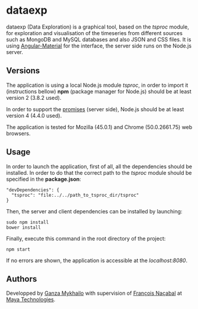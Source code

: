 # dataexp

dataexp (Data Exploration) is a graphical tool, based on the _tsproc_ module, for exploration and visualisation of the timeseries from different sources such as MongoDB and MySQL databases and also JSON and CSS files. It is using [Angular-Material](https://material.angularjs.org/latest/) for the interface, the server side runs on the Node.js server.

## Versions
The application is using a local Node.js module _tsproc_, in order to import it (instructions bellow) __npm__ (package manager for Node.js) should be at least version 2 (3.8.2 used).

In order to support the [promises](https://developer.mozilla.org/fr/docs/Web/JavaScript/Reference/Objets_globaux/Promise) (server side), Node.js should be at least version 4 (4.4.0 used).

The application is tested for Mozilla (45.0.1) and Chrome (50.0.2661.75) web browsers.

## Usage
In order to launch the application, first of all, all the dependencies should be installed. In order to do that the correct path to the _tsproc_ module should be specified in the __package.json__:

```
"devDependencies": {
  "tsproc": "file:../../path_to_tsproc_dir/tsproc"
}
```

Then, the server and client dependencies can be installed by launching:

```
sudo npm install
bower install
```
Finally, execute this command in the root directory of the project:

```
npm start
```

If no errors are shown, the application is accessible at the _localhost:8080_.

## Authors
Developped by [Ganza Mykhailo](mailto:hanzenok@gmail.com) with supervision of [François Naçabal](mailto:francois.nacabal@maya-technologies.com) at [Maya Technologies](http://www.maya-technologies.com/en/).
